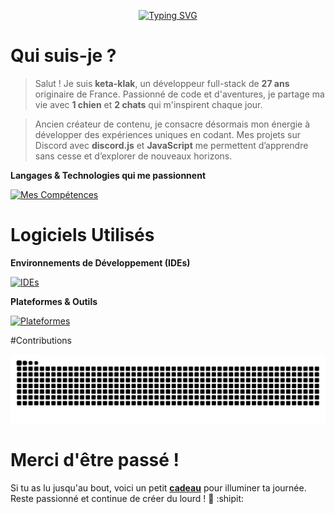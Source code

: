 

<p align="center">
  <a href="https://git.io/typing-svg">
    <img src="https://readme-typing-svg.demolab.com?font=JetBrains+Mono&weight=500&size=30&pause=1000&color=5865F2&background=5865F200&random=false&width=435&lines=Je+suis+keta-klak!;+A.K.A+Littlecat;+A.K.A+Himiko." alt="Typing SVG"/>
  </a>
</p>

# Qui suis-je ?

> Salut ! Je suis **keta-klak**, un développeur full-stack de **27 ans** originaire de France. Passionné de code et d'aventures, je partage ma vie avec **1 chien** et **2 chats** qui m'inspirent chaque jour.

> Ancien créateur de contenu, je consacre désormais mon énergie à développer des expériences uniques en codant. Mes projets sur Discord avec **discord.js** et **JavaScript** me permettent d’apprendre sans cesse et d’explorer de nouveaux horizons.

**Langages & Technologies qui me passionnent**

[![Mes Compétences](https://skillicons.dev/icons?i=laravel,php,html,css,js,discordjs,java,nodejs,ts,lua,py,tailwind,react,bots,git,mongodb,workers,windows,arduino,electron,kotlin,md)](https://skillicons.dev)

# Logiciels Utilisés

**Environnements de Développement (IDEs)**

[![IDEs](https://skillicons.dev/icons?i=vscode,visualstudio,sublime,idea,notion)](https://skillicons.dev)

**Plateformes & Outils**

[![Plateformes](https://skillicons.dev/icons?i=discord,figma,github,ps,webpack,apple,blender)](https://skillicons.dev)

#Contributions

<div align="center">
  <img alt="snake eating my contributions" src="https://raw.githubusercontent.com/Ketaklak/Ketaklak/output/github-contribution-grid-snake.svg" />
</div>

# Merci d'être passé !

Si tu as lu jusqu'au bout, voici un petit **[cadeau](https://youtu.be/ddIYuXHpKpA?si=DUvI32CCVcn3dr1o)** pour illuminer ta journée. Reste passionné et continue de créer du lourd ! :blue_heart: :shipit:


